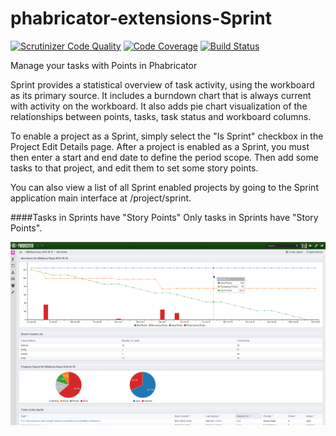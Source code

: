phabricator-extensions-Sprint
==================

[![Scrutinizer Code Quality](https://scrutinizer-ci.com/g/christopher-johnson/phabricator-extensions-Sprint/badges/quality-score.png?b=master)](https://scrutinizer-ci.com/g/christopher-johnson/phabricator-extensions-Sprint/?branch=master)
[![Code Coverage](https://scrutinizer-ci.com/g/christopher-johnson/phabricator-extensions-Sprint/badges/coverage.png?b=master)](https://scrutinizer-ci.com/g/christopher-johnson/phabricator-extensions-Sprint/?branch=master)
[![Build Status](https://scrutinizer-ci.com/g/christopher-johnson/phabricator-extensions-Sprint/badges/build.png?b=master)](https://scrutinizer-ci.com/g/christopher-johnson/phabricator-extensions-Sprint/build-status/master)

Manage your tasks with Points in Phabricator

Sprint provides a statistical overview of task activity, using the workboard as its primary source.
It includes a burndown chart that is always current with activity on the workboard.
It also adds pie chart visualization of the relationships between points, tasks, task status and workboard columns.

To enable a project as a Sprint, simply select the "Is Sprint" checkbox in the Project Edit Details page.
After a project is enabled as a Sprint, you must then enter a start and end date to define the period scope.
Then add some tasks to that project, and edit them to set some story points. 

You can also view a list of all Sprint enabled projects by going to the Sprint application main interface at 
/project/sprint.

####Tasks in Sprints have "Story Points"
Only tasks in Sprints have "Story Points".

![Alt text](rsrc/images/Screenshot-1.png?raw=true "Sprint Extension Burndown View")

